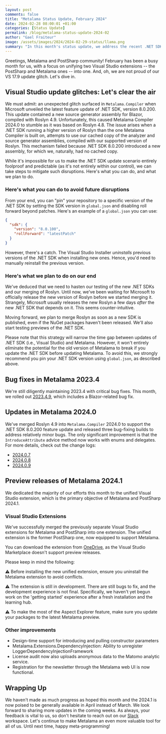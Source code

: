 ```yaml
---
layout: post
comments: false
title: "Metalama Status Update, February 2024"
date: 2024-02-28 08:00:01 +01:00
categories: [Status Update]
permalink: /blog/metalama-status-update-2024-02
author: "Gael Fraiteur"
image: /assets/images/2024/2024-02-29-status/llama.png
summary: "In this month's status update, we address the recent .NET SDK update glitch, share our latest bug fixes and improvements in Metalama 2023.4 and 2024.0, and give a sneak peek into our upcoming unified Visual Studio extensions in Metalama 2024.1."
---
```


Greetings, Metalama and PostSharp community! February has been a busy month for us, with a focus on unifying two Visual Studio extensions -- the PostSharp and Metalama ones -- into one. And, oh, we are not proud of our VS 17.9 update glitch. Let's dive in.

## Visual Studio update glitches: Let's clear the air

We must admit: an unexpected glitch surfaced in `Metalama.Compiler` when Microsoft unveiled the latest feature update of .NET SDK, version 8.0.200. This update contained a new source generator assembly for Blazor, compiled with Roslyn 4.9. Unfortunately, this caused Metalama Compiler 2024.0 to stumble as it was based on Roslyn 4.8. The issue arises when a .NET SDK running a higher version of Roslyn than the one Metalama Compiler is built on, attempts to use our cached copy of the analyzer and source generator assemblies, compiled with our supported version of Roslyn. This mechanism failed because .NET SDK 8.0.200 introduced a new assembly, for which we, naturally, had no cached copy.

While it's impossible for us to make the .NET SDK update scenario entirely foolproof and predictable (as it's not entirely within our control), we can take steps to mitigate such disruptions. Here's what you can do, and what we plan to do.

### Here's what _you_ can do to avoid future disruptions

From your end, you can "pin" your repository to a specific version of the .NET SDK by setting the SDK version in `global.json` and disabling roll forward beyond patches. Here's an example of a `global.json` you can use:

```json
{
  "sdk": {
    "version": "8.0.100",
    "rollForward": "latestPatch"
  }
}
```

However, there's a catch. The Visual Studio Installer _uninstalls_ previous versions of the .NET SDK when installing new ones. Hence, you'd need to manually reinstall the previous version.

### Here's what we plan to do on our end

We've deduced that we need to hasten our testing of the new .NET SDKs and our merging of Roslyn. Until now, we've been waiting for Microsoft to officially release the new version of Roslyn before we started merging it. Strangely, Microsoft usually releases the new Roslyn a few days _after_ the new .NET SDK that depends on it. This seems counter-intuitive.

Moving forward, we plan to merge Roslyn as soon as a new SDK is published, even if the NuGet packages haven't been released. We'll also start testing previews of the .NET SDK.

Please note that this strategy will narrow the time gap between updates of .NET SDK (i.e., Visual Studio) and Metalama. However, it won't entirely eliminate the potential for the old version of Metalama to break if you update the .NET SDK before updating Metalama. To avoid this, we strongly recommend you pin your .NET SDK version using `global.json`, as described above.

## Bug fixes in Metalama 2023.4

We're still diligently maintaining 2023.4 with critical bug fixes. This month, we rolled out [2023.4.9](https://github.com/orgs/metalama/discussions/257), which includes a Blazor-related bug fix.

## Updates in Metalama 2024.0

We've merged Roslyn 4.9 into `Metalama.Compiler` 2024.0 to support the .NET SDK 8.0.200 feature update and released three bug-fixing builds to address relatively minor bugs. The only significant improvement is that the `IntroduceAttribute` advice method now works with enums and delegates. For more details, check out the change logs:

* [2024.0.7](https://github.com/orgs/metalama/discussions/258)
* [2024.0.8](https://github.com/orgs/metalama/discussions/263)
* [2024.0.9](https://github.com/orgs/metalama/discussions/266)

## Preview releases of Metalama 2024.1

We dedicated the majority of our efforts this month to the unified Visual Studio extension, which is the primary objective of Metalama and PostSharp 2024.1.

### Visual Studio Extensions

We've successfully merged the previously separate Visual Studio extensions for Metalama and PostSharp into one extension. The unified extension is the former PostSharp one, now equipped to support Metalama.

You can download the extension from [OneDrive](https://1drv.ms/u/s!AjIdLvQsWyhnhoxWeAG6_sDW8MTApg?e=hXaGou), as the Visual Studio Marketplace doesn't support preview releases.

Please keep in mind the following:

⚠️ Before installing the new unified extension, ensure you uninstall the Metalama extension to avoid conflicts.

⚠️ The extension is still in development. There are still bugs to fix, and the development experience is not final. Specifically, we haven't yet begun work on the 'getting started' experience after a fresh installation and the learning hub.

⚠️ To make the most of the Aspect Explorer feature, make sure you update your packages to the latest Metalama preview.

### Other improvements

* Design-time support for introducing and pulling constructor parameters
* Metalama.Extensions.DependencyInjection: Ability to unregister LoggerDependencyInjectionFramework
* License audit now also uploads anonymous data to the Matomo analytic service.
* Registration for the newsletter through the Metalama web UI is now functional.

## Wrapping Up

We haven't made as much progress as hoped this month and the 2024.1 is now poised to be generally available in April instead of March. We look forward to sharing more updates in the coming weeks. As always, your feedback is vital to us, so don't hesitate to reach out on our [Slack](https://www.postsharp.net/slack) workspace. Let's continue to make Metalama an even more valuable tool for all of us. Until next time, happy meta-programming!
